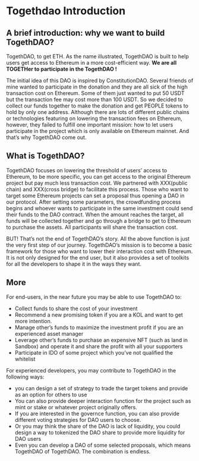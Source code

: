 # Togethdao Introduction

## A brief introduction: why we want to build TogethDAO? 

TogethDAO, to get ETH. As the name illustrated, TogethDAO is built to help users get access to Ethereum in a more cost-efficient way. **We are all TOGETHer to participate in the TogethDAO !**

The initial idea of this DAO is inspired by ConstitutionDAO. Several friends of mine wanted to participate in the donation and they are all sick of the high transaction cost on Ethereum. Some of them just wanted to put 50 USDT but the transaction fee may cost more than 100 USDT. So we decided to collect our funds together to make the donation and get PEOPLE tokens to hold by only one address.
Although there are lots of different public chains or technologies featuring on lowering the transaction fees on Ethereum, however, they failed to fulfill one important mission: how to let users participate in the project which is only available on Ethereum mainnet. And that’s why TogethDAO come out.

## What is TogethDAO? 
TogethDAO focuses on lowering the threshold of users’ access to Ethereum, to be more specific, you can get access to the original Ethereum project but pay much less transaction cost. We partnered with XXX(public chain) and XXX(cross bridge) to facilitate this process. Those who want to target some Ethereum projects can set a proposal thus opening a DAO in our protocol. After setting some parameters, the crowdfunding process begins and whoever wants to participate in the same investment could send their funds to the DAO contract. When the amount reaches the target, all funds will be collected together and go through a bridge to get to Ethereum to purchase the assets. All participants will share the transaction cost.

BUT! That’s not the end of TogethDAO’s story. All the above function is just the very first step of our journey. TogethDAO’s mission is to become a basic framework for those who want to lower their interaction cost with Ethereum. It is not only designed for the end user, but it also provides a set of toolkits for all the developers to shape it in the ways they want.

## More 
For end-users, in the near future you may be able to use TogethDAO to:

- Collect funds to share the cost of your investment
- Recommend a new promising token if you are a KOL and want to get more intention.
- Manage other’s funds to maximize the investment profit if you are an experienced asset manager
- Leverage other’s funds to purchase an expensive NFT (such as land in Sandbox) and operate it and share the profit with all your supporters
- Participate in IDO of some project which you’ve not qualified the whitelist

For experienced developers, you may contribute to TogethDAO in the following ways:

- you can design a set of strategy to trade the target tokens and provide as an option for others to use
- You can also provide deeper interaction function for the project such as mint or stake or whatever project originally offers.
- If you are interested in the governce function, you can also provide different voting strategies for DAO users to choose.
- Or you may think the share of the DAO is lack of liquidity, you could design a way to tokenized the DAO share to provide more liquidity for DAO users
- Even you can develop a DAO of some selected proposals, which means TogethDAO of TogethDAO. The combination is endless.
